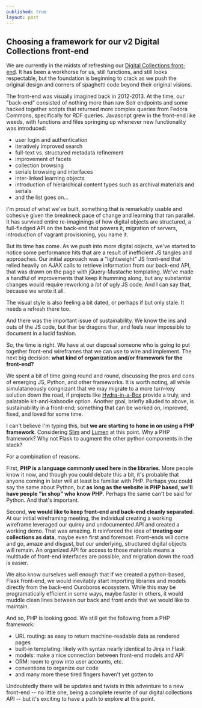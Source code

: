 ```yaml
---
published: true
layout: post
---
```

## Choosing a framework for our v2 Digital Collections front-end

We are currently in the midsts of refreshing our [Digital Collections front-end](https://digital.library.wayne.edu/digitalcollections/).  It has been a workhorse for us, still functions, and still looks respectable, but the foundation is beginning to crack as we push the original design and corners of spaghetti code beyond their original visions.

The front-end was visually imagined back in 2012-2013.  At the time, our "back-end" consisted of nothing more than raw Solr endpoints and some hacked together scripts that returned more complex queries from Fedora Commons, specifically for RDF queries.  Javascript grew in the front-end like weeds, with functions and files springing up whenever new functionality was introduced:

* user login and authentication
* iteratively improved search
* full-text vs. structured metadata refinement
* improvement of facets
* collection browsing
* serials browsing and interfaces
* inter-linked learning objects
* introduction of hierarchical content types such as archival materials and serials
* and the list goes on...

I'm proud of what we've built, something that is remarkably usable and cohesive given the breakneck pace of change and learning that ran parallel.  It has survived entire re-imaginings of how digital objects are structured, a full-fledged API on the back-end that powers it, migration of servers, introduction of vagrant provisioning, you name it.  

But its time has come.  As we push into more digital objects, we've started to notice some performance hits that are a result of inefficient JS tangles and approaches.  Our initial approach was a "lightweight" JS front-end that relied heavily on AJAX calls to retrieve information from our back-end API, that was drawn on the page with jQuery-Mustache templating.  We've made a handful of improvements that keep it humming along, but any substantial changes would require reworking a *lot* of ugly JS code.  And I can say that, because we wrote it all.

The visual style is also feeling a bit dated, or perhaps if but only stale.  It needs a refresh there too.  

And there was the important issue of sustainability.  We know the ins and outs of the JS code, but thar be dragons thar, and feels near impossible to document in a lucid fashion.

So, the time is right.  We have at our disposal someone who is going to put together front-end wireframes that we can use to wire and implement.  The next big decision: **what kind of organization and/or framework for the front-end?**

We spent a bit of time going round and round, discussing the pros and cons of emerging JS, Python, and other frameworks.  It is worth noting, all while simulataneously congnizant that we may migrate to a more turn-key solution down the road, if projects like [Hydra-in-a-Box](http://hydrainabox.projecthydra.org/) provide a truly, and palatable kit-and-kaboodle option.  Another goal, briefly alluded to above, is sustainability in a front-end; something that can be worked on, improved, fixed, and loved for some time.

I can't believe I'm typing this, but **we are starting to hone in on using a PHP framework**.  Considering [Slim](http://www.slimframework.com/) and [Lumen](https://lumen.laravel.com/) at this point.  Why a PHP framework?  Why not Flask to augment the other python components in the stack?

For a combination of reasons.

First, **PHP is a language commonly used here in the libraries**.  More people know it now, and though you could debate this a bit, it's probable that anyone coming in later will at least be familiar with PHP.  Perhaps you could say the same about Python, but **as long as the website is PHP based, we'll have people "in shop" who know PHP**.  Perhaps the same can't be said for Python.  And that's important.

Second, **we would like to keep front-end and back-end cleanly separated**.  At our initial wireframing meeting, the individual creating a working wireframe leveraged our quirky and undocumented API and created a working demo.  That was amazing.  It reinforced the idea of **treating our collections as data**, maybe even first and foremost.  Front-ends will come and go, amaze and disgust, but our underlying, structured digital objects will remain.  An organized API for access to those materials means a multitude of front-end interfaces are possible, and migration down the road is easier.  

We also know ourselves well enough that if we created a python-based, Flask front-end, we would inevitably start importing libraries and models directly from the back-end Ouroboros ecosystem.  While this may be programatically efficient in some ways, maybe faster in others, it would muddle clean lines between our back and front ends that we would like to maintain.

And so, PHP is looking good.  We still get the following from a PHP framework:

* URL routing: as easy to return machine-readable data as rendered pages
* built-in templating: likely with syntax nearly identical to Jinja in Flask
* models: make a nice connection between front-end models and API
* ORM: room to grow into user accounts, etc.
* conventions to organize our code
* and many more these tired fingers haven't yet gotten to

Undoubtedly there will be updates and twists in this adventure to a new front-end -- no little one, being a complete rewrite of our digital collections API -- but it's exciting to have a path to explore at this point.














